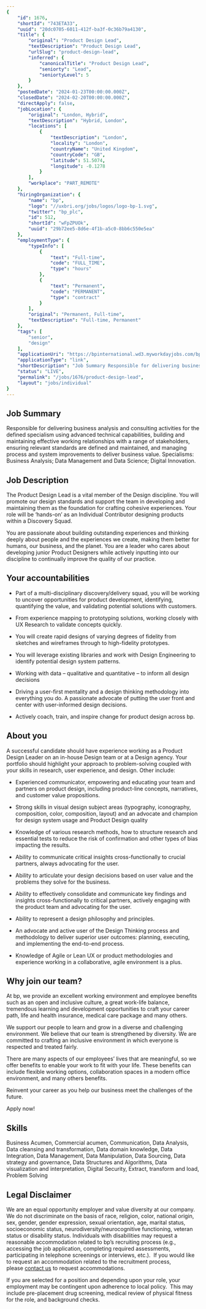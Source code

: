 ```yaml
---
{
	"id": 1676,
	"shortId": "743ETA33",
	"uuid": "20dc0705-6011-412f-ba3f-0c36b79a4130",
	"title": {
		"original": "Product Design Lead",
		"textDescription": "Product Design Lead",
		"urlSlug": "product-design-lead",
		"inferred": {
			"canonicalTitle": "Product Design Lead",
			"seniorty": "Lead",
			"seniortyLevel": 5
		}
	},
	"postedDate": "2024-01-23T00:00:00.000Z",
	"closedDate": "2024-02-20T00:00:00.000Z",
	"directApply": false,
	"jobLocation": {
		"original": "London, Hybrid",
		"textDescription": "Hybrid, London",
		"locations": [
			{
				"textDescription": "London",
				"locality": "London",
				"countryName": "United Kingdom",
				"countryCode": "GB",
				"latitude": 51.5074,
				"longitude": -0.1278
			}
		],
		"workplace": "PART_REMOTE"
	},
	"hiringOrganization": {
		"name": "bp",
		"logo": "//uxbri.org/jobs/logos/logo-bp-1.svg",
		"twitter": "bp_plc",
		"id": 512,
		"shortId": "wFpZPUOk",
		"uuid": "29b72ee5-8d6e-4f1b-a5c0-8bb6c550e5ea"
	},
	"employmentType": {
		"typeInfo": [
			{
				"text": "Full-time",
				"code": "FULL_TIME",
				"type": "hours"
			},
			{
				"text": "Permanent",
				"code": "PERMANENT",
				"type": "contract"
			}
		],
		"original": "Permanent, Full-time",
		"textDescription": "Full-time, Permanent"
	},
	"tags": [
		"senior",
		"design"
	],
	"applicationUri": "https://bpinternational.wd3.myworkdayjobs.com/bpCareers/login?redirect=%2FbpCareers%2Fjob%2FUnited-Kingdom---London%2FProduct-Design-Lead_RQ074432-2%2Fapply",
	"applicationType": "link",
	"shortDescription": "Job Summary Responsible for delivering business analysis and consulting activities for the defined specialism using advanced technical capabilities, building and maintaining effective working",
	"status": "LIVE",
	"permalink": "/jobs/1676/product-design-lead",
	"layout": "jobs/individual"
}
---
```

<h2>Job Summary</h2><p>Responsible for delivering business analysis and consulting activities for the defined specialism using advanced technical capabilities, building and maintaining effective working relationships with a range of stakeholders, ensuring relevant standards are defined and maintained, and managing process and system improvements to deliver business value. Specialisms: Business Analysis; Data Management and Data Science; Digital Innovation.</p><h2>Job Description</h2><p>The Product Design Lead is a vital member of the Design discipline. You will promote our design standards and support the team in developing and maintaining them as the foundation for crafting cohesive experiences. Your role will be ‘hands-on’ as an Individual Contributor designing products within a Discovery Squad.</p><p>You are passionate about building outstanding experiences and thinking deeply about people and the experiences we create, making them better for humans, our business, and the planet. You are a leader who cares about developing junior Product Designers while actively inputting into our discipline to continually improve the quality of our practice.</p><h2>Your accountabilities</h2><ul><li><p>Part of a multi-disciplinary discovery/delivery squad, you will be working to uncover opportunities for product development, identifying, quantifying the value, and validating potential solutions with customers.</p></li><li><p>From experience mapping to prototyping solutions, working closely with UX Research to validate concepts quickly.</p></li><li><p>You will create rapid designs of varying degrees of fidelity from sketches and wireframes through to high-fidelity prototypes.</p></li><li><p>You will leverage existing libraries and work with Design Engineering to identify potential design system patterns.</p></li><li><p>Working with data – qualitative and quantitative – to inform all design decisions</p></li><li><p>Driving a user-first mentality and a design thinking methodology into everything you do. A passionate advocate of putting the user front and center with user-informed design decisions.</p></li><li><p>Actively coach, train, and inspire change for product design across bp.</p></li></ul><h2>About you</h2><p>A successful candidate should have experience working as a Product Design Leader on an in-house Design team or at a Design agency. Your portfolio should highlight your approach to problem-solving coupled with your skills in research, user experience, and design. Other include:</p><ul><li><p>Experienced communicator, empowering and educating your team and partners on product design, including product-line concepts, narratives, and customer value propositions.</p></li><li><p>Strong skills in visual design subject areas (typography, iconography, composition, color, composition, layout) and an advocate and champion for design system usage and Product Design quality</p></li><li><p>Knowledge of various research methods, how to structure research and essential tests to reduce the risk of confirmation and other types of bias impacting the results.</p></li><li><p>Ability to communicate critical insights cross-functionally to crucial partners, always advocating for the user.</p></li><li><p>Ability to articulate your design decisions based on user value and the problems they solve for the business.</p></li><li><p>Ability to effectively consolidate and communicate key findings and insights cross-functionally to critical partners, actively engaging with the product team and advocating for the user.</p></li><li><p>Ability to represent a design philosophy and principles.</p></li><li><p>An advocate and active user of the Design Thinking process and methodology to deliver superior user outcomes: planning, executing, and implementing the end-to-end process.</p></li><li><p>Knowledge of Agile or Lean UX or product methodologies and experience working in a collaborative, agile environment is a plus.</p></li></ul><h2>Why join our team?</h2><p>At bp, we provide an excellent working environment and employee benefits such as an open and inclusive culture, a great work-life balance, tremendous learning and development opportunities to craft your career path, life and health insurance, medical care package and many others.</p><p>We support our people to learn and grow in a diverse and challenging environment. We believe that our team is strengthened by diversity. We are committed to crafting an inclusive environment in which everyone is respected and treated fairly.</p><p>There are many aspects of our employees’ lives that are meaningful, so we offer benefits to enable your work to fit with your life. These benefits can include flexible working options, collaboration spaces in a modern office environment, and many others benefits.</p><p>Reinvent your career as you help our business meet the challenges of the future.</p><p>Apply now!</p><h2>Skills</h2><p>Business Acumen, Commercial acumen, Communication, Data Analysis, Data cleansing and transformation, Data domain knowledge, Data Integration, Data Management, Data Manipulation, Data Sourcing, Data strategy and governance, Data Structures and Algorithms, Data visualization and interpretation, Digital Security, Extract, transform and load, Problem Solving</p><h2>Legal Disclaimer</h2><p>We are an equal opportunity employer and value diversity at our company.&nbsp; We do not discriminate on the basis of race, religion, color, national origin, sex, gender, gender expression, sexual orientation, age, marital status, socioeconomic status, neurodiversity/neurocognitive functioning, veteran status or disability status.&nbsp;Individuals with disabilities may request a reasonable accommodation related to bp’s recruiting process (e.g., accessing the job application, completing required assessments, participating in telephone screenings or interviews, etc.).&nbsp; If you would like to request an accommodation related to the recruitment process, please&nbsp;<a target="_blank" rel="noopener noreferrer nofollow" href="https://eur03.safelinks.protection.outlook.com/?url=https:%2f%2fwww.bp.com%2fen%2fglobal%2fcorporate%2fcareers%2fcontact-us.html&amp;data=05%7c01%7cRichard.Scott%40uk.bp.com%7c4a2f3df2028341e860cb08db48008f2e%7cea80952ea47642d4aaf45457852b0f7e%7c0%7c0%7c638182939454995053%7cUnknown%7cTWFpbGZsb3d8eyJWIjoiMC4wLjAwMDAiLCJQIjoiV2luMzIiLCJBTiI6Ik1haWwiLCJXVCI6Mn0%3D%7c3000%7c%7c%7c&amp;sdata=%2fc5mxK1mQS2T25iw28YTOPXOr0Az1u0CnlSgJM6tB14%3D&amp;reserved=0">contact us</a>&nbsp;to request accommodations.</p><p>If you are selected for a position and depending upon your role, your employment may be contingent upon adherence to local policy.&nbsp; This may include pre-placement drug screening, medical review of physical fitness for the role, and background checks.</p>
